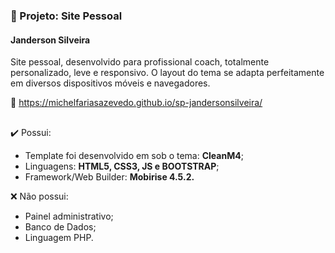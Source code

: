### 📂 Projeto: Site Pessoal
#### Janderson Silveira
Site pessoal, desenvolvido para profissional coach, totalmente personalizado, leve e responsivo.
O layout do tema se adapta perfeitamente em diversos dispositivos móveis e navegadores.

🔗 https://michelfariasazevedo.github.io/sp-jandersonsilveira/
##

✔️ Possui:
- Template foi desenvolvido em sob o tema: <strong>CleanM4</strong>;
- Linguagens: <strong>HTML5, CSS3, JS e BOOTSTRAP</strong>;
- Framework/Web Builder: <strong>Mobirise 4.5.2.</strong>

❌ Não possui:
- Painel administrativo;
- Banco de Dados;
- Linguagem PHP.

